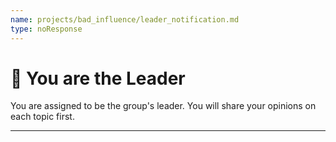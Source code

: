 ```yaml
---
name: projects/bad_influence/leader_notification.md
type: noResponse
---
```


# 📣 You are the Leader

You are assigned to be the group's leader. You will share your opinions on each topic first.

---
